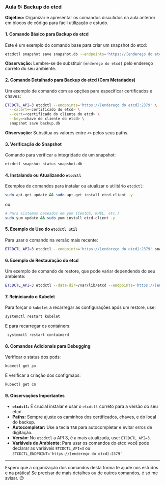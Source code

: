 ### Aula 9: Backup do etcd

**Objetivo:** Organizar e apresentar os comandos discutidos na aula anterior em blocos de código para fácil utilização e estudo.

#### 1. Comando Básico para Backup do etcd

Este é um exemplo do comando base para criar um snapshot do etcd:

```bash
etcdctl snapshot save snapshot.db --endpoints='https://[endereço do etcd]:2379'
```
**Observação:** Lembre-se de substituir `[endereço do etcd]` pelo endereço correto do seu ambiente.

#### 2. Comando Detalhado para Backup do etcd (Com Metadados)

Um exemplo de comando com as opções para especificar certificados e chaves:

```bash
ETCDCTL_API=3 etcdctl --endpoints='https://[endereço do etcd]:2379' \
  --cacert=<certificado do etcd> \
  --cert=<certificado do cliente do etcd> \
  --key=<chave do cliente do etcd> \
  snapshot save backup.db
```
**Observação:** Substitua os valores entre `<>` pelos seus paths.

#### 3. Verificação do Snapshot

Comando para verificar a integridade de um snapshot:

```bash
etcdctl snapshot status snapshot.db
```

#### 4. Instalando ou Atualizando `etcdctl`

Exemplos de comandos para instalar ou atualizar o utilitário `etcdctl`:

```bash
sudo apt-get update && sudo apt-get install etcd-client -y
```

ou

```bash
# Para sistemas baseados em yum (CentOS, RHEL, etc.)
sudo yum update && sudo yum install etcd-client -y
```

#### 5. Exemplo de Uso do `etcdctl útil`

Para usar o comando na versão mais recente:

```bash
ETCDCTL_API=3 etcdctl --endpoints='https://[endereço do etcd]:2379' snapshot status snapshot.db
```

#### 6. Exemplo de Restauração do etcd

Um exemplo de comando de restore, que pode variar dependendo do seu ambiente:

```bash
ETCDCTL_API=3 etcdctl --data-dir=/var/lib/etcd --endpoints='https://[endereço do etcd]:2379' snapshot restore snapshot.db
```

#### 7. Reiniciando o Kubelet

Para forçar o `kubelet` a recarregar as configurações após um restore, use:

```bash
systemctl restart kubelet
```
E para recarregar os containers:
```bash
 systemctl restart containerd
```

#### 8. Comandos Adicionais para Debugging
Verificar o status dos pods:
```bash
kubectl get po
```
E verificar a criação dos configmaps:
```bash
kubectl get cm
```

#### 9. Observações Importantes

*   **`etcdctl`:** É crucial instalar e usar o `etcdctl` correto para a versão do seu etcd.
*   **Paths:** Sempre ajuste os caminhos dos certificados, chaves, e do local do backup.
*   **Autocompletar:** Use a tecla `TAB` para autocompletar e evitar erros de digitação.
*  **Versão:** No `etcdctl` a API 3, é a mais atualizada, use: `ETCDCTL_API=3`.
*   **Variáveis de Ambiente:** Para usar os comandos do etcd você pode declarar as variáveis `ETCDCTL_API=3` ou `ETCDCTL_ENDPOINT='https://[endereço do etcd]:2379'`

---
Espero que a organização dos comandos desta forma te ajude nos estudos e na prática! Se precisar de mais detalhes ou de outros comandos, é só me avisar. 😉
